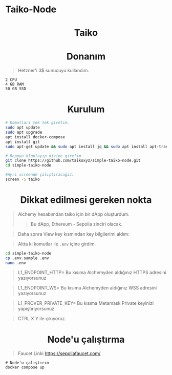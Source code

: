 # Taiko-Node

<h1 align="center"> Taiko </h1>


<h1 align="center"> Donanım </h1>

> Hetzner'i 3$ sunucuyu kullandım. 

```
2 CPU 
4 GB RAM 
50 GB SSD 
```

<h1 align="center"> Kurulum </h1>

```sh
# Komutları tek tek girelim.
sudo apt update 
sudo apt upgrade
apt install docker-compose
apt install git
sudo apt-get update && sudo apt install jq && sudo apt install apt-transport-https ca-certificates curl software-properties-common -y && curl -fsSL https://download.docker.com/linux/ubuntu/gpg | sudo apt-key add - && sudo add-apt-repository "deb [arch=amd64] https://download.docker.com/linux/ubuntu focal stable" && sudo apt-get install docker-ce docker-ce-cli containerd.io docker-compose-plugin && sudo apt-get install docker-compose-plugin

# Repoyu klonlayıp dizine girelim.
git clone https://github.com/taikoxyz/simple-taiko-node.git
cd simple-taiko-node

#Ayrı screende çalıştıracağız:
screen -S taiko
```

<h1 align="center"> Dikkat edilmesi gereken nokta </h1>

> Alchemy hesabımdan taiko için bir dApp oluşturdum.
>> Bu dApp, Ethereum - Sepolia zinciri olacak.



> Daha sonra View key kısmından key bilgilerimi aldım:



> Altta ki komutlar ile `.env` içine girdim.

```sh
cd simple-taiko-node
cp .env.sample .env
nano .env
```

> L1_ENDPOINT_HTTP= Bu kısıma Alchemyden aldığınız HTTPS adresini yazıyorsunuz

> L1_ENDPOINT_WS= Bu kısıma Alchemyden aldığınız WSS adresini yazıyorsunuz

> L1_PROVER_PRIVATE_KEY= Bu kısıma Metamask Private keyinizi yapıştırıyorsunuz

> CTRL X Y ile çıkıyoruz.



<h1 align="center"> Node'u çalıştırma </h1>

> Faucet Linki https://sepoliafaucet.com/
 
``` 
# Node'u çalıştırın
docker compose up
```

